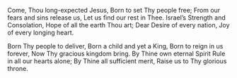Come, Thou long-expected Jesus, 
Born to set Thy people free; 
From our fears and sins release us, 
Let us find our rest in Thee. 
Israel’s Strength and Consolation, 
Hope of all the earth Thou art; 
Dear Desire of every nation,
Joy of every longing heart.

Born Thy people to deliver,
Born a child and yet a King,
Born to reign in us forever,
Now Thy gracious kingdom bring. 
By Thine own eternal Spirit
Rule in all our hearts alone;
By Thine all sufficient merit, 
Raise us to Thy glorious throne.